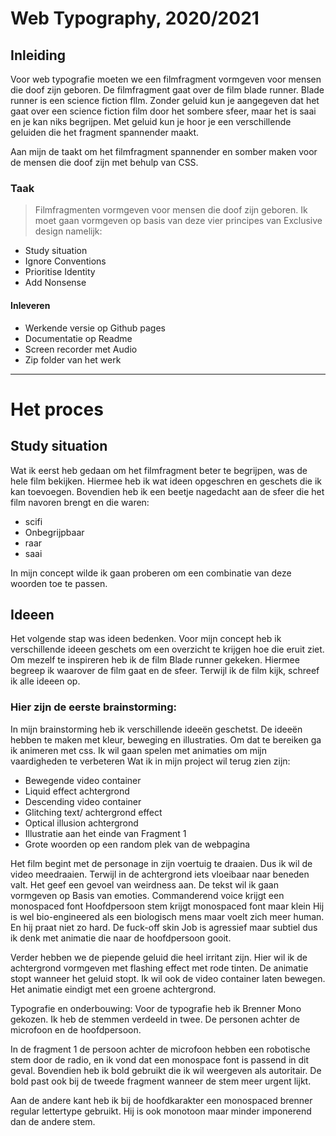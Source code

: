# Web Typography, 2020/2021
## Inleiding
Voor web typografie moeten we een filmfragment vormgeven voor mensen die doof zijn geboren. De filmfragment gaat over de film blade runner. Blade runner is een science fiction fllm. Zonder geluid kun je aangegeven dat het gaat over een science fiction film door het  sombere sfeer, maar het is saai en je kan niks begrijpen.  Met geluid kun je  hoor je een verschillende geluiden die het fragment spannender maakt. 

Aan mijn de taakt om het filmfragment spannender en somber maken voor de mensen die doof zijn met behulp van CSS. 

### Taak
>Filmfragmenten vormgeven voor  mensen die doof zijn geboren.
Ik moet gaan vormgeven op basis van deze vier principes  van Exclusive design namelijk:

-  Study situation 
- Ignore Conventions
- Prioritise Identity
- Add Nonsense 

#### Inleveren
- Werkende versie op Github pages
- Documentatie op Readme
- Screen recorder met Audio
- Zip folder van het werk 

---
# Het proces
## Study situation
Wat ik eerst heb gedaan om het filmfragment beter te begrijpen, was de hele film bekijken. Hiermee heb ik wat ideen opgeschren en geschets die ik kan toevoegen. Bovendien heb ik een beetje nagedacht aan de sfeer die het film navoren brengt en die waren:
- scifi
- Onbegrijpbaar
- raar 
- saai 

In mijn concept wilde ik gaan proberen om een combinatie van deze woorden toe te passen.

## Ideeen
Het volgende stap was ideen bedenken. Voor mijn concept heb ik verschillende ideeen geschets om een overzicht te krijgen hoe die eruit ziet. Om mezelf te inspireren heb ik de film Blade runner gekeken. Hiermee begreep ik waarover de film gaat en de sfeer. Terwijl ik de film kijk, schreef  ik alle ideeen op.


### Hier zijn de eerste brainstorming:
In mijn brainstorming heb ik verschillende ideeën geschetst. De ideeën hebben te maken met kleur, beweging en  illustraties. Om dat te bereiken ga ik animeren met css. Ik wil gaan spelen met animaties om mijn vaardigheden te verbeteren
Wat ik in mijn project wil terug zien zijn:
- Bewegende video container
- Liquid effect achtergrond
- Descending video container
- Glitching text/ achtergrond effect
- Optical illusion achtergrond
- Illustratie aan het einde van Fragment 1 
- Grote woorden op een random plek van de webpagina

Het film begint met de  personage in zijn voertuig te draaien. Dus ik wil de video meedraaien. Terwijl in de achtergrond iets vloeibaar naar beneden valt. Het geef een gevoel van weirdness aan. De tekst wil ik gaan vormgeven op Basis van emoties. 
Commanderend voice krijgt een monospaced font
Hoofdpersoon stem krijgt monospaced font maar klein
Hij is wel bio-engineered als een biologisch mens maar voelt zich meer human. En hij praat niet zo hard.
De fuck-off skin Job is agressief maar subtiel dus ik denk met animatie die naar de hoofdpersoon gooit.

Verder hebben we de piepende geluid die heel irritant zijn. Hier wil ik de achtergrond vormgeven met flashing effect met rode tinten. De animatie stopt wanneer het geluid stopt. Ik wil ook de video container laten bewegen. Het animatie eindigt met een groene achtergrond.


Typografie en onderbouwing:
Voor de typografie heb ik Brenner Mono gekozen. Ik heb de stemmen verdeeld in twee. De personen achter de microfoon en de hoofdpersoon. 

In de fragment 1 de persoon achter de microfoon hebben een robotische stem door de radio, en ik vond dat een monospace font is passend in dit geval. Bovendien heb ik bold gebruikt die ik wil weergeven als autoritair. De bold past ook bij de tweede fragment wanneer de stem meer urgent lijkt. 

Aan de andere kant heb ik bij de hoofdkarakter een monospaced brenner regular lettertype gebruikt. Hij is ook monotoon maar minder imponerend dan de andere stem.


